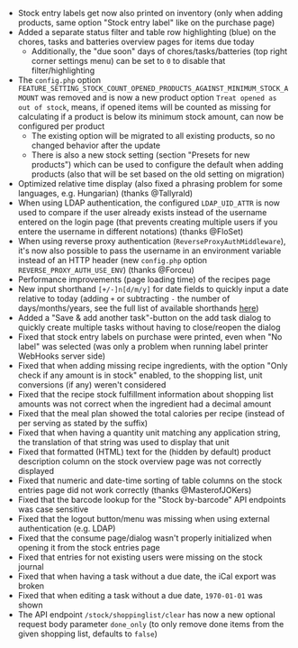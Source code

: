 - Stock entry labels get now also printed on inventory (only when adding products, same option "Stock entry label" like on the purchase page)
- Added a separate status filter and table row highlighting (blue) on the chores, tasks and batteries overview pages for items due today
  - Additionally, the "due soon" days of chores/tasks/batteries (top right corner settings menu) can be set to `0` to disable that filter/highlighting
- The `config.php` option `FEATURE_SETTING_STOCK_COUNT_OPENED_PRODUCTS_AGAINST_MINIMUM_STOCK_AMOUNT` was removed and is now a new product option `Treat opened as out of stock`, means, if opened items will be counted as missing for calculating if a product is below its minimum stock amount, can now be configured per product
  - The existing option will be migrated to all existing products, so no changed behavior after the update
  - There is also a new stock setting (section "Presets for new products") which can be used to configure the default when adding products (also that will be set based on the old setting on migration)
- Optimized relative time display (also fixed a phrasing problem for some languages, e.g. Hungarian) (thanks @Tallyrald)
- When using LDAP authentication, the configured `LDAP_UID_ATTR` is now used to compare if the user already exists instead of the username entered on the login page (that prevents creating multiple users if you entere the username in different notations) (thanks @FloSet)
- When using reverse proxy authentication (`ReverseProxyAuthMiddleware`), it's now also possible to pass the username in an environment variable instead of an HTTP header (new `config.php` option `REVERSE_PROXY_AUTH_USE_ENV`) (thanks @Forceu)
- Performance improvements (page loading time) of the recipes page
- New input shorthand `[+/-]n[d/m/y]` for date fields to quickly input a date relative to today (adding `+` or subtracting `-` the number of days/months/years, see the full list of available shorthands [here](https://github.com/grocy/grocy#input-shorthands-for-date-fields))
- Added a "Save & add another task"-button on the add task dialog to quickly create multiple tasks without having to close/reopen the dialog
- Fixed that stock entry labels on purchase were printed, even when "No label" was selected (was only a problem when running label printer WebHooks server side)
- Fixed that when adding missing recipe ingredients, with the option "Only check if any amount is in stock" enabled, to the shopping list, unit conversions (if any) weren't considered
- Fixed that the recipe stock fulfillment information about shopping list amounts was not correct when the ingredient had a decimal amount
- Fixed that the meal plan showed the total calories per recipe (instead of per serving as stated by the suffix)
- Fixed that when having a quantity unit matching any application string, the translation of that string was used to display that unit
- Fixed that formatted (HTML) text for the (hidden by default) product description column on the stock overview page was not correctly displayed
- Fixed that numeric and date-time sorting of table columns on the stock entries page did not work correctly (thanks @MasterofJOKers)
- Fixed that the barcode lookup for the "Stock by-barcode" API endpoints was case sensitive
- Fixed that the logout button/menu was missing when using external authentication (e.g. LDAP)
- Fixed that the consume page/dialog wasn't properly initialized when opening it from the stock entries page
- Fixed that entries for not existing users were missing on the stock journal
- Fixed that when having a task without a due date, the iCal export was broken
- Fixed that when editing a task without a due date, `1970-01-01` was shown
- The API endpoint `/stock/shoppinglist/clear` has now a new optional request body parameter `done_only` (to only remove done items from the given shopping list, defaults to `false`)
